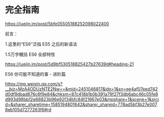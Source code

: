 # 完全指南

https://juejin.im/post/5bfe05505188252098022400



前言：

1.这里的“ES6”泛指 ES5 之后的新语法





1.5万字概括 ES6 全部特性

https://juejin.im/post/5d9bf530518825427b27639d#heading-21



ES6 你可能不知道的事 - 进阶篇

https://mp.weixin.qq.com/s?__biz=MzA4ODUzNTE2Nw==&mid=2451046817&idx=1&sn=ee4af07eed742d0df9dbad676c6f9e84&chksm=87c418b1b0b391a79f27f3db6abc46c05fe8d993d98bb12e68823b96e92f34bfc84f21667e03&mpshare=1&scene=1&srcid=&sharer_sharetime=1585194801642&sharer_shareid=778ad5bf3b27e0078eb105d7277263f6#rd